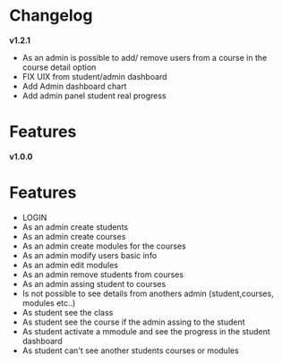 # Changelog

**v1.2.1**

- As an admin is possible to add/ remove users from a course in the course detail option
- FIX UIX from student/admin dashboard
- Add Admin dashboard chart
- Add admin panel student real progress

# Features

**v1.0.0**

# Features

- LOGIN
- As an admin create students
- As an admin create courses
- As an admin create modules for the courses
- As an admin modify users basic info
- As an admin edit modules
- As an admin remove students from courses
- As an admin assing student to courses
- Is not possible to see details from anothers admin (student,courses, modules etc..)
- As student see the class
- As student see the course if the admin assing to the student
- As student activate a mmodule and see the progress in the student dashboard
- As student can't see another students courses or modules
